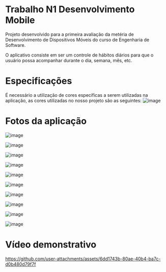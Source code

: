 # Trabalho N1 Desenvolvimento Mobile

Projeto desenvolvido para a primeira avaliação da metéria de Desenvolvimento de Dispositivos Móveis do curso de Engenharia de Software.

O aplicativo consiste em ser um controle de hábitos diários para que o usuário possa acompanhar durante o dia, semana, mês, etc.

# Especificações

É necessário a utilização de cores específicas a serem utilizadas na aplicação, as cores utilizadas no nosso projeto são as seguintes:
![image](https://github.com/user-attachments/assets/cdb9a92a-8d42-42e6-b75b-13e4c0c8e8aa)

# Fotos da aplicação

![image](https://github.com/user-attachments/assets/41aa86af-4120-42ba-b2ef-4ec1b6b6d795)

![image](https://github.com/user-attachments/assets/92d71449-33c2-448d-9342-855d45ed08c7)

![image](https://github.com/user-attachments/assets/40bbf252-0a77-4399-9446-2099497cf4ec)

![image](https://github.com/user-attachments/assets/dd70b363-4e8b-47a8-839c-ec198c20ce91)

![image](https://github.com/user-attachments/assets/b3923ca3-ffc4-4bca-bcde-ac5b107521f1)

![image](https://github.com/user-attachments/assets/dafa1cc3-a1d4-49c8-bdec-5c1e469d5de4)

![image](https://github.com/user-attachments/assets/adbdef81-0b46-48cb-bc26-ca0022f3d344)

![image](https://github.com/user-attachments/assets/578b3ec9-9d20-43da-a4fb-988faaa1ab81)

![image](https://github.com/user-attachments/assets/9a0c838f-fa6b-4121-8b96-ea94eec6ca9c)

![image](https://github.com/user-attachments/assets/753838a1-9b47-4969-9015-4a019aaa5791)

# Vídeo demonstrativo

https://github.com/user-attachments/assets/6dd1743b-80ae-40b4-ba7c-d0b480d79f7f
